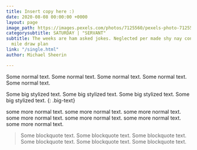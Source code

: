 ```yaml
---
title: Insert copy here :)
date: 2020-08-08 00:00:00 +0000
layout: page
image_path: https://images.pexels.com/photos/7125560/pexels-photo-7125560.jpeg?auto=compress&cs=tinysrgb&dpr=3&h=750&w=1260
categorysubtitle: SATURDAY | "SERVANT"
subtitle: The weeks are ham asked jokes. Neglected per made shy nay concluded. Not
  mile draw plan
link: "/single.html"
author: Michael Sheerin

---
```

Some normal text. Some normal text. Some normal text. Some normal text. Some normal text.
<br>

Some big stylized text. Some big stylized text. Some big stylized text. Some big stylized text.
{: .big-text}
<br>

some more normal text. some more normal text. some more normal text. some more normal text. some more normal text. some more normal text. some more normal text.
<br>

> Some blockquote text. Some blockquote text. Some blockquote text. Some blockquote text. Some blockquote text. Some blockquote text.